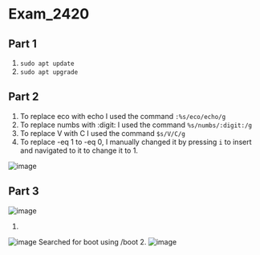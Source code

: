 # Exam_2420

## Part 1

1. ```sudo apt update```
2. ```sudo apt upgrade```

## Part 2

1. To replace eco with echo I used the command ```:%s/eco/echo/g```
2. To replace numbs with :digit: I used the command ```%s/numbs/:digit:/g```
3. To replace V with C I used the command ```$s/V/C/g```
4. To replace -eq 1 to -eq 0, I manually changed it by pressing ```i``` to insert and navigated to it to change it to 1.

![image](https://user-images.githubusercontent.com/97579029/206561369-983a17dc-9c9e-4737-8f7d-1680e7d73dfb.png)

## Part 3

![image](https://user-images.githubusercontent.com/97579029/206561712-d167b1d6-26fb-4a16-8d4c-cf2b1ec3db40.png)

1. 
![image](https://user-images.githubusercontent.com/97579029/206562251-d939e573-afe2-4d87-92b7-c16e2b8cb761.png)
Searched for boot using /boot
2. 
![image](https://user-images.githubusercontent.com/97579029/206562480-fff69932-339f-4a0a-ad84-6b1c64610a33.png)
